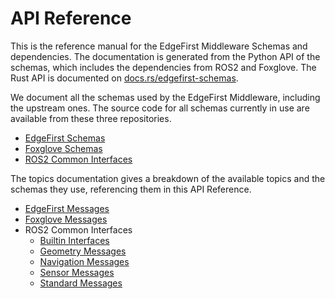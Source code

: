 # API Reference

This is the reference manual for the EdgeFirst Middleware Schemas and dependencies.  The documentation
is generated from the Python API of the schemas, which includes the dependencies from ROS2 and Foxglove.
The Rust API is documented on [docs.rs/edgefirst-schemas](https://docs.rs/edgefirst-schemas/latest/edgefirst_schemas/).

We document all the schemas used by the EdgeFirst Middleware, including the upstream ones.  The source
code for all schemas currently in use are available from these three repositories.

- [EdgeFirst Schemas](https://github.com/EdgeFirstAI/schemas)
- [Foxglove Schemas](https://github.com/foxglove/schemas)
- [ROS2 Common Interfaces](https://github.com/ros2/common_interfaces/tree/humble)

The topics documentation gives a breakdown of the available topics and the schemas they use, referencing them in this API Reference.

- [EdgeFirst Messages](api/edgefirst_msgs.md)
- [Foxglove Messages](api/foxglove_msgs.md)
- ROS2 Common Interfaces
    - [Builtin Interfaces](api/builtin_interfaces.md)
    - [Geometry Messages](api/geometry_msgs.md)
    - [Navigation Messages](api/nav_msgs.md)
    - [Sensor Messages](api/sensor_msgs.md)
    - [Standard Messages](api/std_msgs.md)    
